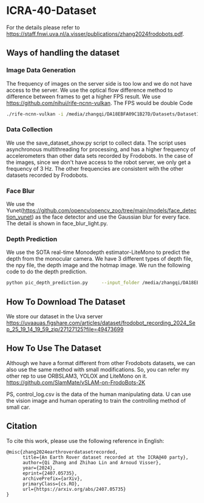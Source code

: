 # ICRA-40-Dataset
For the details please refer to https://staff.fnwi.uva.nl/a.visser/publications/zhang2024frodobots.pdf.
## Ways of handling the dataset
### Image Data Generation
The frequency of images on the server side is too low and we do not have access to the server. We use the optical flow difference method to difference between frames to get a higher FPS result.
We use https://github.com/nihui/rife-ncnn-vulkan.
The FPS would be double
Code
```bash
./rife-ncnn-vulkan -i /media/zhangqi/DA18EBFA09C1B27D/Datasets/Dataset1/rgb/front_blur -o ./ori/
```
### Data Collection
We use the save_dataset_show.py script to collect data. The script uses asynchronous multithreading for processing, and has a higher frequency of accelerometers than other data sets recorded by Frodobots. In the case of the images, since we don't have access to the robot server, we only get a frequency of 3 Hz. The other frequencies are consistent with the other datasets recorded by Frodobots.
### Face Blur
We use the Yunet(https://github.com/opencv/opencv_zoo/tree/main/models/face_detection_yunet) as the face detector and use the Gaussian blur for every face. The detail is shown in face_blur_light.py.
### Depth Prediction
We use the SOTA real-time Monodepth estimator-LiteMono to predict the depth from the monocular camera. We have 3 different types of depth file, the npy file, the depth image and the hotmap image.
We run the following code to do the depth prediction.
```bash
python pic_depth_prediction.py     --input_folder /media/zhangqi/DA18EBFA09C1B27D/Datasets/Dataset1/rgb/rear     --output_folder /media/zhangqi/DA18EBFA09C1B27D/Datasets/Dataset1/rgb/rear_depth     --load_weights_folder /home/zhangqi/Documents/Library/Lite-Mono/pretrained_model     --model lite-mono-8m
```
## How To Download The Dataset
We store our dataset in the Uva server
https://uvaauas.figshare.com/articles/dataset/frodobot_recording_2024_Sep_25_19_14_19_59_zip/27127125?file=49473699

## How To Use The Dataset
Although we have a format different from other Frodobots datasets, we can also use the same method with small modifications. So, you can refer my other rep to use ORBSLAM3, YOLOX and LiteMono on it.
https://github.com/SlamMate/vSLAM-on-FrodoBots-2K

PS, control_log.csv is the data of the human manipulating data. U can use the vision image and human operating to train the controlling method of small car.

## Citation
To cite this work, please use the following reference in English:

```plaintext
@misc{zhang2024earthroverdatasetrecorded,  
      title={An Earth Rover dataset recorded at the ICRA@40 party},  
      author={Qi Zhang and Zhihao Lin and Arnoud Visser},  
      year={2024},  
      eprint={2407.05735},  
      archivePrefix={arXiv},  
      primaryClass={cs.RO},  
      url={https://arxiv.org/abs/2407.05735}  
}
```
